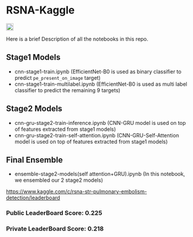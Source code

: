 # RSNA-Kaggle


<img src="https://www.transparentpng.com/download/bronze-medal-png/bronze-medal-blank-png-images-17.png" alt="drawing" style="width:20px;height:20px"/>


Here is a brief Description of all the notebooks in this repo.

## Stage1 Models
* cnn-stage1-train.ipynb (EfficientNet-B0 is used as binary classifier to predict `pe_present_on_image` target)
* cnn-stage1-train-multilabel.ipynb (EfficientNet-B0 is used as multi label classifier to predict the remaining 9 targets)

## Stage2 Models
* cnn-gru-stage2-train-inference.ipynb (CNN-GRU model is used on top of features extracted from stage1 models)
* cnn-gru-stage2-train-self-attention.ipynb (CNN-GRU-Self-Attention model is used on top of features extracted from stage1 models)

## Final Ensemble
* ensemble-stage2-models(self attention+GRU).ipynb (In this notebook, we ensembled our 2 stage2 models)


https://www.kaggle.com/c/rsna-str-pulmonary-embolism-detection/leaderboard

### Public LeaderBoard Score: 0.225
### Private LeaderBoard Score: 0.218
